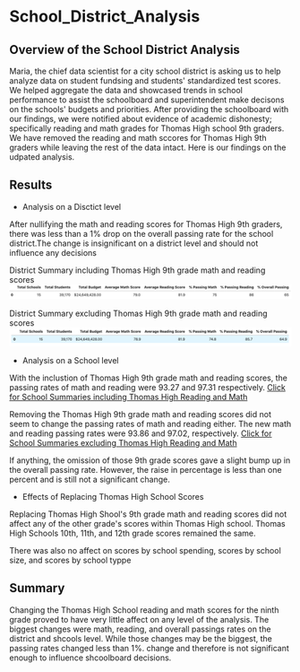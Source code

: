 # School_District_Analysis
## Overview of the School District Analysis
Maria, the chief data scientist for a city school district is asking us to help analyze data on student fundsing and students' standardized test scores. We helped aggregate the data and showcased trends in school performance to assist the schoolboard and superintendent make decisons on the schools' budgets and priorities. After providing the schoolboard with our findings, we were notified about evidence of academic dishonesty; specifically reading and math grades for Thomas High school 9th graders. We have removed the reading and math sccores for Thomas High 9th graders while leaving the rest of the data intact. Here is our findings on the udpated analysis.

## Results
- Analysis on a Disctict level

After nullifying the math and reading scores for Thomas High 9th graders, there was less than a 1% drop on the overall passing rate for the school district.The change is insignificant on a district level and should not influence any decisions

District Summary including Thomas High 9th grade math and reading scores
![beforepic](Resources/School_District_Summary_v1.png)

District Summary excluding Thomas High 9th grade math and reading scores
![afterpic](Resources/School_District_Summary_v2.png)

- Analysis on a School level

With the inclustion of Thomas High 9th grade math and reading scores, the passing rates of math and reading were 93.27 and 97.31 respectively.  [Click for School Summaries including Thomas High Reading and Math](Resources/School_Summary_v1.png)

Removing the Thomas High 9th grade math and reading scores did not seem to change the passing rates of math and reading either. The new math and reading passing rates were 93.86 and 97.02, respectively. [Click for School Summaries excluding Thomas High Reading and Math](Resources/School_Summary_v2.png)

If anything, the omission of those 9th grade scores gave a slight bump up in the overall passing rate. However, the raise in percentage is less than one percent and is still not a significant change.

- Effects of Replacing Thomas High School Scores

Replacing Thomas High Shool's 9th grade math and reading scores did not affect any of the other grade's scores within Thomas High school. Thomas High Schools 10th, 11th, and 12th grade scores remained the same.

There was also no affect on scores by school spending, scores by school size, and scores by school typpe

## Summary
Changing the Thomas High School reading and math scores for the ninth grade proved to have very little affect on any level of the analysis. The biggest changes were math, reading, and overall passings rates on the district and shcools level. While those changes may be the biggest, the passing rates changed less than 1%. change and therefore is not significant enough to influence shcoolboard decisions.

